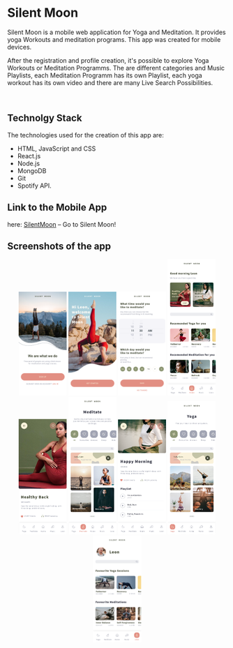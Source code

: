 # Silent Moon

Silent Moon is a mobile web application for Yoga and Meditation. It provides yoga Workouts and meditation programs.
This app was created for mobile devices. 

After the registration and profile creation, it's possible to explore Yoga Workouts or Meditation Programms. 
The are different categories and Music Playlists, each Meditation Programm has its own Playlist, each yoga workout has its own video and there are many Live Search Possibilities.

<br>

## Technolgy Stack 

The technologies used for the creation of this app are: 
- HTML, JavaScript and CSS
- React.js
- Node.js 
- MongoDB
- Git
- Spotify API.


## Link to the Mobile App

here: [SilentMoon](https://silent-moon-client.herokuapp.com/) – Go to Silent Moon!


## Screenshots of the app

<div align="center">
    <img src="./screenshots/Login.png" width="110" />
     <img src="./screenshots/Welcome.png" width="110" />
    <img src="./screenshots/Reminders.png" width="110" />
    <img src="./screenshots/Home.png" width="110" />
    <img src="./screenshots/Yoga Details.png" width="110" />
    <img src="./screenshots/Meditate.jpg" width="110" />
     <img src="./screenshots/Meditation Details.png" width="110" />
    <img src="./screenshots/Yoga.jpg" width="110" />
    <img src="./screenshots/Profile.png" width="110" />
</div>




